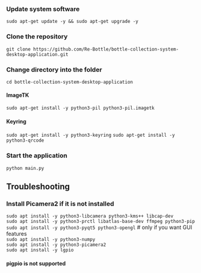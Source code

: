 ### Update system software
```sudo apt-get update -y && sudo apt-get upgrade -y```

### Clone the repository
```git clone https://github.com/Re-Bottle/bottle-collection-system-desktop-application.git```

### Change directory into the folder
```cd bottle-collection-system-desktop-application```

#### ImageTK 
```sudo apt-get install -y python3-pil python3-pil.imagetk```

#### Keyring
```sudo apt-get install -y python3-keyring```
```sudo apt-get install -y python3-qrcode```

### Start the application
```python main.py```

## Troubleshooting
### Install Picamera2 if it is not installed
```sudo apt install -y python3-libcamera python3-kms++ libcap-dev```  
```sudo apt install -y python3-prctl libatlas-base-dev ffmpeg python3-pip```  
```sudo apt install -y python3-pyqt5 python3-opengl```  # only if you want GUI features  
```sudo apt install -y python3-numpy```  
```sudo apt install -y python3-picamera2```  
```sudo apt install -y lgpio```

#### pigpio is not supported